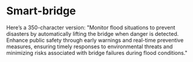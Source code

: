 # Smart-bridge
Here’s a 350-character version:  "Monitor flood situations to prevent disasters by automatically lifting the bridge when danger is detected. Enhance public safety through early warnings and real-time preventive measures, ensuring timely responses to environmental threats and minimizing risks associated with bridge failures during flood conditions."
